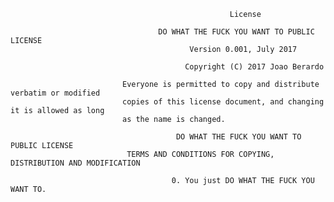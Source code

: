                                                      License

                                     DO WHAT THE FUCK YOU WANT TO PUBLIC LICENSE
                                            Version 0.001, July 2017

                                           Copyright (C) 2017 Joao Berardo

                             Everyone is permitted to copy and distribute verbatim or modified
                             copies of this license document, and changing it is allowed as long
                             as the name is changed.

                                         DO WHAT THE FUCK YOU WANT TO PUBLIC LICENSE
                              TERMS AND CONDITIONS FOR COPYING, DISTRIBUTION AND MODIFICATION

                                        0. You just DO WHAT THE FUCK YOU WANT TO.
